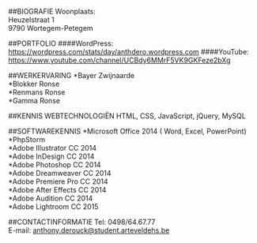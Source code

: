 ##BIOGRAFIE
Woonplaats:  
Heuzelstraat 1  
9790 Wortegem-Petegem  

##PORTFOLIO
####WordPress:
https://wordpress.com/stats/day/anthdero.wordpress.com
####YouTube:
https://www.youtube.com/channel/UCBdy6MMrF5VK9GKFeze2bXg

##WERKERVARING
*Bayer Zwijnaarde   
*Blokker Ronse  
*Renmans Ronse  
*Gamma Ronse  

##KENNIS WEBTECHNOLOGIËN
HTML, CSS, JavaScript, jQuery, MySQL

##SOFTWAREKENNIS
*Microsoft Office 2014 ( Word, Excel, PowerPoint)  
*PhpStorm  
*Adobe Illustrator CC 2014  
*Adobe InDesign CC 2014  
*Adobe Photoshop CC 2014  
*Adobe Dreamweaver CC 2014  
*Adobe Premiere Pro CC 2014  
*Adobe After Effects CC 2014  
*Adobe Audition CC 2014  
*Adobe Lightroom CC 2015  

##CONTACTINFORMATIE
Tel: 0498/64.67.77  
E-mail: anthony.derouck@student.arteveldehs.be  

